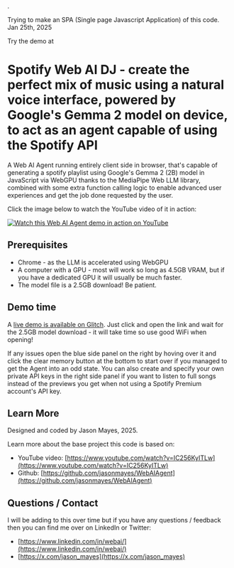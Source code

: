 .


Trying to make an SPA (Single page Javascript Application) of this code. Jan 25th, 2025


Try the demo at 

# Spotify Web AI DJ - create the perfect mix of music using a natural voice interface, powered by Google's Gemma 2 model on device, to act as an agent capable of using the Spotify API

A Web AI Agent running entirely client side in browser, that's capable of generating a spotify playlist using Google's Gemma 2 (2B) model in JavaScript via WebGPU thanks to the MediaPipe Web LLM library, combined with some extra function calling logic to enable advanced user experiences and get the job done requested by the user.

Click the image below to watch the YouTube video of it in action:

[![Watch this Web AI Agent demo in action on YouTube](https://github.com/jasonmayes/Web-AI-Spotify-DJ/blob/main/WebAISpotifyDJScreenshot.jpg?raw=true)](https://www.youtube.com/watch?v=VfTiE4IllzU)


## Prerequisites

* Chrome - as the LLM is accelerated using WebGPU
* A computer with a GPU - most will work so long as 4.5GB VRAM, but if you have a dedicated GPU it will usually be much faster.
* The model file is a 2.5GB download! Be patient.


## Demo time

A [live demo is available on Glitch](https://spotify-web-ai-agent-dj.glitch.me/). Just click and open the link and wait for the 2.5GB model download - it will take time so use good WiFi when opening!

If any issues open the blue side panel on the right by hoving over it and click the clear memory button at the bottom to start over if you managed to get the Agent into an odd state. You can also create and specify your own private API keys in the right side panel if you want to listen to full songs instead of the previews you get when not using a Spotify Premium account's API key.


## Learn More

Designed and coded by Jason Mayes, 2025.

Learn more about the base project this code is based on:

* YouTube video: [https://www.youtube.com/watch?v=IC256KyITLw](https://www.youtube.com/watch?v=IC256KyITLw)
* Github: [https://github.com/jasonmayes/WebAIAgent](https://github.com/jasonmayes/WebAIAgent)

## Questions / Contact

I will be adding to this over time but if you have any questions / feedback then you can find me over on LinkedIn or Twitter:

* [https://www.linkedin.com/in/webai/](https://www.linkedin.com/in/webai/)
* [https://x.com/jason_mayes](https://x.com/jason_mayes)

